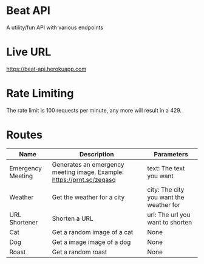 # Beat API

A utility/fun API with various endpoints

# Live URL

https://beat-api.herokuapp.com

# Rate Limiting

The rate limit is 100 requests per minute, any more will result in a 429.

# Routes

| Name              | Description                                                           | Parameters                              |
| ----------------- | --------------------------------------------------------------------- | --------------------------------------- |
| Emergency Meeting | Generates an emergency meeting image. Example: https://prnt.sc/zeqasq | text: The text you want                 |
| Weather           | Get the weather for a city                                            | city: The city you want the weather for |
| URL Shortener     | Shorten a URL                                                         | url: The url you want to shorten        |
| Cat               | Get a random image of a cat                                           | None                                    |
| Dog               | Get a image image of a dog                                            | None                                    |
| Roast             | Get a random roast                                                    | None                                    |
